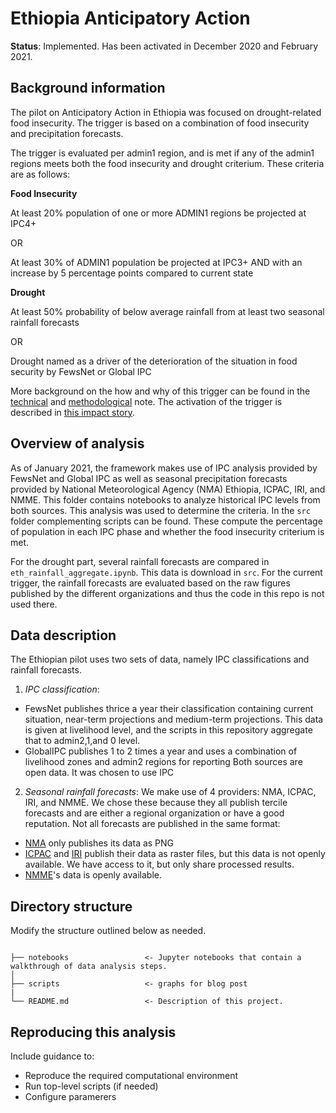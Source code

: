 # Ethiopia Anticipatory Action

**Status**: Implemented. Has been activated in December 2020 and February 2021. 

## Background information
The pilot on Anticipatory Action in Ethiopia was focused on drought-related food insecurity. 
The trigger is based on a combination of food insecurity and precipitation forecasts. 

The trigger is evaluated per admin1 region, and is met if any of the admin1 regions meets
both the food insecurity and drought criterium. These criteria are as follows: 

**Food Insecurity**

At least 20% population of one or more ADMIN1 regions be projected at IPC4+

OR

At least 30% of ADMIN1 population be projected at IPC3+ AND with an increase by 5 percentage points compared to current state


**Drought**

At least 50% probability of below average rainfall from at least two seasonal rainfall forecasts

OR

Drought named as a driver of the deterioration of the situation in food security by FewsNet or Global IPC

More background on the how and why of this trigger can be found in the 
[technical](https://docs.google.com/document/d/1aYM3Bii2Eu7oSdjiR-M6Mfbz5zjnJLVyf6AS_yI4J3s/edit?usp=sharing) 
and [methodological](https://docs.google.com/document/d/1yGNgp-jHm_uWwJJ4hJnbFMjBcl6-y6-kP2rsc29eggI/edit?usp=sharing) note. 
The activation of the trigger is described in [this impact story](https://centre.humdata.org/predicting-drought-related-food-insecurity-in-ethiopia/).  

## Overview of analysis
As of January 2021, the framework makes use of IPC analysis provided by FewsNet and Global IPC as well as seasonal precipitation forecasts provided by National Meteorological Agency (NMA) Ethiopia, ICPAC, IRI, and NMME.
This folder contains notebooks to analyze historical IPC levels from both sources. 
This analysis was used to determine the criteria. 
In the `src` folder complementing scripts can be found. 
These compute the percentage of population in each IPC phase and whether the food insecurity criterium is met.

For the drought part, several rainfall forecasts are compared in `eth_rainfall_aggregate.ipynb`. This data is download in `src`. 
For the current trigger, the rainfall forecasts are evaluated based on the raw figures published 
by the different organizations and thus the code in this repo is not used there.  

## Data description

The Ethiopian pilot uses two sets of data, namely IPC classifications and rainfall forecasts. 

1. *IPC classification*: 
- FewsNet publishes thrice a year their classification containing current situation, near-term projections and medium-term projections. This data is given at livelihood level, and the scripts in this repository aggregate that to admin2,1,and 0 level. 
- GlobalIPC publishes 1 to 2 times a year and uses a combination of livelihood zones and admin2 regions for reporting
Both sources are open data. It was chosen to use IPC

2. *Seasonal rainfall forecasts*:
We make use of 4 providers: NMA, ICPAC, IRI, and NMME. 
We chose these because they all publish tercile forecasts and are either a regional organization or have a good reputation. 
Not all forecasts are published in the same format: 
- [NMA](http://www.ethiomet.gov.et/other_forecasts/seasonal_forecast) only publishes its data as PNG
- [ICPAC](https://www.icpac.net/seasonal-forecast/) and [IRI](https://iri.columbia.edu/our-expertise/climate/forecasts/seasonal-climate-forecasts/) publish their data as raster files, but this data is not openly available. 
We have access to it, but only share processed results. 
- [NMME](https://www.cpc.ncep.noaa.gov/products/international/nmme/probabilistic_seasonal/africa_nmme_prec_3catprb_FebIC_Mar2021-May2021.png)'s data is openly available. 

## Directory structure

Modify the structure outlined below as needed. 

```

├── notebooks                 <- Jupyter notebooks that contain a walkthrough of data analysis steps. 
│
├── scripts                   <- graphs for blog post    
|
└── README.md                 <- Description of this project.

```

## Reproducing this analysis

Include guidance to:
- Reproduce the required computational environment 
- Run top-level scripts (if needed)
- Configure paramerers
